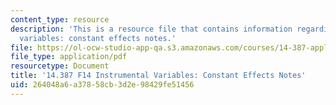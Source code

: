 ```yaml
---
content_type: resource
description: 'This is a resource file that contains information regarding instrumental
  variables: constant effects notes.'
file: https://ol-ocw-studio-app-qa.s3.amazonaws.com/courses/14-387-applied-econometrics-mostly-harmless-big-data-fall-2014/264048a6a37858cb3d2e98429fe51456_MIT14_387F14_Const_effects.pdf
file_type: application/pdf
resourcetype: Document
title: '14.387 F14 Instrumental Variables: Constant Effects Notes'
uid: 264048a6-a378-58cb-3d2e-98429fe51456
---
```

